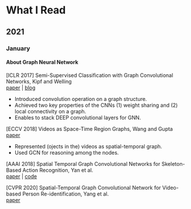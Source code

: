 # What I Read

## 2021

### January

#### About Graph Neural Network

[ICLR 2017] Semi-Supervised Classification with Graph Convolutional Networks, Kipf and Welling \
[paper](https://openreview.net/pdf?id=SJU4ayYgl) | [blog](http://tkipf.github.io/graph-convolutional-networks/)
- Introduced convolution operation on a graph structure. 
- Achieved two key properties of the CNNs (1) weight sharing and (2) local connectivity on a graph.
- Enables to stack DEEP convolutional layers for GNN.

[ECCV 2018] Videos as Space-Time Region Graphs, Wang and Gupta \
[paper](https://openaccess.thecvf.com/content_ECCV_2018/papers/Xiaolong_Wang_Videos_as_Space-Time_ECCV_2018_paper.pdf)
- Represented (ojects in the) videos as spatial-temporal graph.
- Used GCN for reasoning among the nodes.

[AAAI 2018] Spatial Temporal Graph Convolutional Networks for Skeleton-Based Action Recognition, Yan et al. \
[paper](https://arxiv.org/pdf/1801.07455.pdf) | [code](https://github.com/open-mmlab/mmskeleton)

[CVPR 2020] Spatial-Temporal Graph Convolutional Network for Video-based
Person Re-identification, Yang et al. \
[paper](https://openaccess.thecvf.com/content_CVPR_2020/papers/Yang_Spatial-Temporal_Graph_Convolutional_Network_for_Video-Based_Person_Re-Identification_CVPR_2020_paper.pdf)